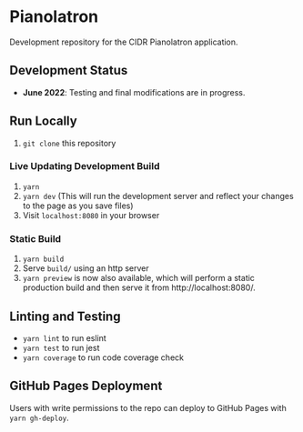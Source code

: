 # Pianolatron

Development repository for the CIDR Pianolatron application.

## Development Status
* **June 2022**: Testing and final modifications are in progress.

## Run Locally

1. `git clone` this repository

### Live Updating Development Build

1. `yarn`
1. `yarn dev` (This will run the development server and reflect your changes to
   the page as you save files)
1. Visit `localhost:8080` in your browser

### Static Build

1. `yarn build`
1. Serve `build/` using an http server
1. `yarn preview` is now also available, which will perform a static production
   build and then serve it from http://localhost:8080/.

## Linting and Testing

- `yarn lint` to run eslint
- `yarn test` to run jest
- `yarn coverage` to run code coverage check

## GitHub Pages Deployment

Users with write permissions to the repo can deploy to GitHub Pages with `yarn gh-deploy`.
